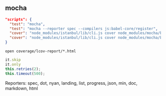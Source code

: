 mocha
-

````json
"scripts": {
  "test": "mocha",
  "test": "mocha --reporter spec --compilers js:babel-core/register",
  "cover": "node_modules/istanbul/lib/cli.js cover node_modules/mocha/bin/_mocha -- -R spec test/*",
  "cover": "node_modules/istanbul/lib/cli.js cover node_modules/mocha/bin/_mocha -- --compilers js:babel-core/register -R spec test/*",
}
````

````
open coverage/lcov-report/*.html
````

````js
it.skip
it.only
this.retries(2);
this.timeout(500);
````

Reporters: spec, dot, nyan, landing, list, progress, json, min, doc, markdown, html

